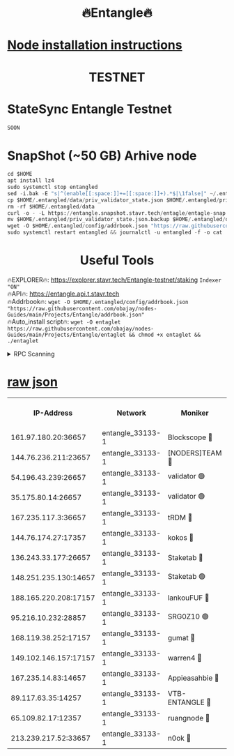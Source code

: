 <h1 align="center"> 🔥Entangle🔥</h1>

[Node installation instructions](https://github.com/obajay/nodes-Guides/tree/main/Projects/Entangle)
=

<h1 align="center"> TESTNET</h1>

# StateSync Entangle Testnet
```python
SOON
```
# SnapShot (~50 GB) Arhive node
```python
cd $HOME
apt install lz4
sudo systemctl stop entangled
sed -i.bak -E "s|^(enable[[:space:]]+=[[:space:]]+).*$|\1false|" ~/.entangled/config/config.toml
cp $HOME/.entangled/data/priv_validator_state.json $HOME/.entangled/priv_validator_state.json.backup
rm -rf $HOME/.entangled/data
curl -o - -L https://entangle.snapshot.stavr.tech/entagle/entagle-snap.tar.lz4 | lz4 -c -d - | tar -x -C $HOME/.entangled --strip-components 2
mv $HOME/.entangled/priv_validator_state.json.backup $HOME/.entangled/data/priv_validator_state.json
wget -O $HOME/.entangled/config/addrbook.json "https://raw.githubusercontent.com/obajay/nodes-Guides/main/Projects/Entangle/addrbook.json"
sudo systemctl restart entangled && journalctl -u entangled -f -o cat
```
 <h1 align="center"> Useful Tools</h1>
 
🔥EXPLORER🔥: https://explorer.stavr.tech/Entangle-testnet/staking        `Indexer "ON"` \
🔥API🔥:      https://entangle.api.t.stavr.tech \
🔥Addrbook🔥: ```wget -O $HOME/.entangled/config/addrbook.json "https://raw.githubusercontent.com/obajay/nodes-Guides/main/Projects/Entangle/addrbook.json"``` \
🔥Auto_install script🔥:  `wget -O entaglet https://raw.githubusercontent.com/obajay/nodes-Guides/main/Projects/Entangle/entaglet && chmod +x entaglet && ./entaglet`


<details>
<summary>RPC Scanning</summary>

<h2 align="center"> We scan nodes in real time every 4 hours. And we provide the final result of RPC endpoints.
We cannot influence the operation of these nodes in any way. </h2>


```python
If Voting Power is higher than 0 --> then the Node is a validator of the network and may be subject to attack and be a potential threat to the chain.
```
```python
We marked such validators with a red symbol
```

</details>

[raw json](https://rpc-check.entangt.stavr.tech/entangt/rpc-entangt-result.json)
=


<table><tr><th>IP-Address</th><th>Network</th><th>Moniker</th><th>Latest Block Height</th><th>Earliest Block Height</th><th>Catching Up</th><th>Tx Index</th><th>Voting Power</th><th>Scan Time</th></tr><tr><td>161.97.180.20:36657</td><td>entangle_33133-1</td><td>Blockscope 🔴</td><td>1429706</td><td>1</td><td>False</td><td>off</td><td>259586473635098</td><td>2023-12-31T21:06:14.921948301UTC</td></tr><tr><td>144.76.236.211:23657</td><td>entangle_33133-1</td><td>[NODERS]TEAM 🔴</td><td>1429709</td><td>1</td><td>False</td><td>off</td><td>47049700500000000</td><td>2023-12-31T21:06:27.613242284UTC</td></tr><tr><td>54.196.43.239:26657</td><td>entangle_33133-1</td><td>validator 🟢</td><td>1429710</td><td>1</td><td>False</td><td>on</td><td>0</td><td>2023-12-31T21:06:35.552974191UTC</td></tr><tr><td>35.175.80.14:26657</td><td>entangle_33133-1</td><td>validator 🟢</td><td>1429711</td><td>1</td><td>False</td><td>on</td><td>0</td><td>2023-12-31T21:06:36.431957700UTC</td></tr><tr><td>167.235.117.3:36657</td><td>entangle_33133-1</td><td>tRDM 🔴</td><td>1429711</td><td>1</td><td>False</td><td>on</td><td>64601012040632</td><td>2023-12-31T21:06:36.766920028UTC</td></tr><tr><td>144.76.174.27:17357</td><td>entangle_33133-1</td><td>kokos 🔴</td><td>1429708</td><td>145001</td><td>False</td><td>on</td><td>89890100000000</td><td>2023-12-31T21:06:24.486412565UTC</td></tr><tr><td>136.243.33.177:26657</td><td>entangle_33133-1</td><td>Staketab 🔴</td><td>1429710</td><td>660001</td><td>False</td><td>on</td><td>95428140155031</td><td>2023-12-31T21:06:29.884724545UTC</td></tr><tr><td>148.251.235.130:14657</td><td>entangle_33133-1</td><td>Staketab 🟢</td><td>1429706</td><td>660801</td><td>False</td><td>on</td><td>0</td><td>2023-12-31T21:06:14.646790024UTC</td></tr><tr><td>188.165.220.208:17157</td><td>entangle_33133-1</td><td>lankouFUF 🔴</td><td>1429707</td><td>725001</td><td>False</td><td>on</td><td>180899900000002</td><td>2023-12-31T21:06:20.075683436UTC</td></tr><tr><td>95.216.10.232:28857</td><td>entangle_33133-1</td><td>SRG0Z10 🟢</td><td>1429706</td><td>842001</td><td>False</td><td>off</td><td>0</td><td>2023-12-31T21:06:12.371285695UTC</td></tr><tr><td>168.119.38.252:17157</td><td>entangle_33133-1</td><td>gumat 🔴</td><td>1429707</td><td>962001</td><td>False</td><td>on</td><td>314013548351851</td><td>2023-12-31T21:06:19.716247078UTC</td></tr><tr><td>149.102.146.157:17157</td><td>entangle_33133-1</td><td>warren4 🔴</td><td>1429709</td><td>1054001</td><td>False</td><td>on</td><td>339340803134742</td><td>2023-12-31T21:06:27.364150224UTC</td></tr><tr><td>167.235.14.83:14657</td><td>entangle_33133-1</td><td>Appieasahbie 🔴</td><td>1429711</td><td>1076001</td><td>False</td><td>on</td><td>44568809900999996</td><td>2023-12-31T21:06:35.785358428UTC</td></tr><tr><td>89.117.63.35:14257</td><td>entangle_33133-1</td><td>VTB-ENTANGLE 🔴</td><td>1429708</td><td>1162001</td><td>False</td><td>off</td><td>115826514071325</td><td>2023-12-31T21:06:24.800351091UTC</td></tr><tr><td>65.109.82.17:12357</td><td>entangle_33133-1</td><td>ruangnode 🔴</td><td>1429706</td><td>1312001</td><td>False</td><td>off</td><td>265186785360543</td><td>2023-12-31T21:06:15.331258798UTC</td></tr><tr><td>213.239.217.52:33657</td><td>entangle_33133-1</td><td>n0ok 🔴</td><td>1429711</td><td>1329711</td><td>False</td><td>off</td><td>46574292273662988</td><td>2023-12-31T21:06:34.200845152UTC</td></tr></table>

